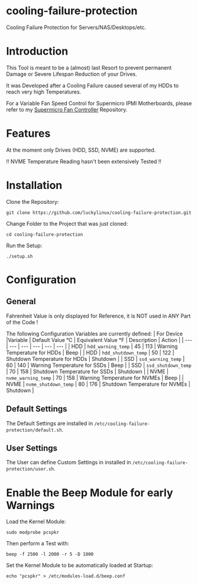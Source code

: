 # cooling-failure-protection
Cooling Failure Protection for Servers/NAS/Desktops/etc.

# Introduction
This Tool is meant to be a (almost) last Resort to prevent permanent Damage or Severe Lifespan Reduction of your Drives.

It was Developed after a Cooling Failure caused several of my HDDs to reach very high Temperatures.

For a Variable Fan Speed Control for Supermicro IPMI Motherboards, please refer to my [Supermicro Fan Controller](https://github.com/luckylinux/supermicro-fan-control) Repository.

# Features
At the moment only Drives (HDD, SSD, NVME) are supported.

!! NVME Temperature Reading hasn't been extensively Tested !!

# Installation
Clone the Repository:
```
git clone https://github.com/luckylinux/cooling-failure-protection.git
```

Change Folder to the Project that was just cloned:
```
cd cooling-failure-protection
```

Run the Setup:
```
./setup.sh
```

# Configuration

## General
Fahrenheit Value is only displayed for Reference, it is NOT used in ANY Part of the Code !

The following Configuration Variables are currently defined:
| For Device |Variable | Default Value °C | Equivalent Value °F | Description | Action |
| --- | --- | --- | --- | --- | --- |
| HDD | `hdd_warning_temp`   | 45 | 113 | Warning Temperature for HDDs | Beep |
| HDD | `hdd_shutdown_temp`  | 50 | 122 | Shutdown Temperature for HDDs | Shutdown |
| SSD | `ssd_warning_temp`   | 60 | 140 | Warning Temperature for SSDs | Beep |
| SSD | `ssd_shutdown_temp`  | 70 | 158 | Shutdown Temperature for SSDs | Shutdown |
| NVME | `nvme_warning_temp`  | 70 | 158 | Warning Temperature for NVMEs | Beep |
| NVME | `nvme_shutdown_temp` | 80 | 176 | Shutdown Temperature for NVMEs | Shutdown |

## Default Settings
The Default Settings are installed in `/etc/cooling-failure-protection/default.sh`.

## User Settings
The User can define Custom Settings in installed in `/etc/cooling-failure-protection/user.sh`.


# Enable the Beep Module for early Warnings
Load the Kernel Module:
```
sudo modprobe pcspkr
```

Then perform a Test with:
```
beep -f 2500 -l 2000 -r 5 -D 1000
```

Set the Kernel Module to be automatically loaded at Startup:
```
echo "pcspkr" > /etc/modules-load.d/beep.conf
```
